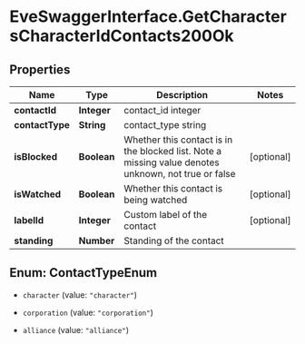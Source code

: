 # EveSwaggerInterface.GetCharactersCharacterIdContacts200Ok

## Properties
Name | Type | Description | Notes
------------ | ------------- | ------------- | -------------
**contactId** | **Integer** | contact_id integer | 
**contactType** | **String** | contact_type string | 
**isBlocked** | **Boolean** | Whether this contact is in the blocked list. Note a missing value denotes unknown, not true or false | [optional] 
**isWatched** | **Boolean** | Whether this contact is being watched | [optional] 
**labelId** | **Integer** | Custom label of the contact | [optional] 
**standing** | **Number** | Standing of the contact | 


<a name="ContactTypeEnum"></a>
## Enum: ContactTypeEnum


* `character` (value: `"character"`)

* `corporation` (value: `"corporation"`)

* `alliance` (value: `"alliance"`)




